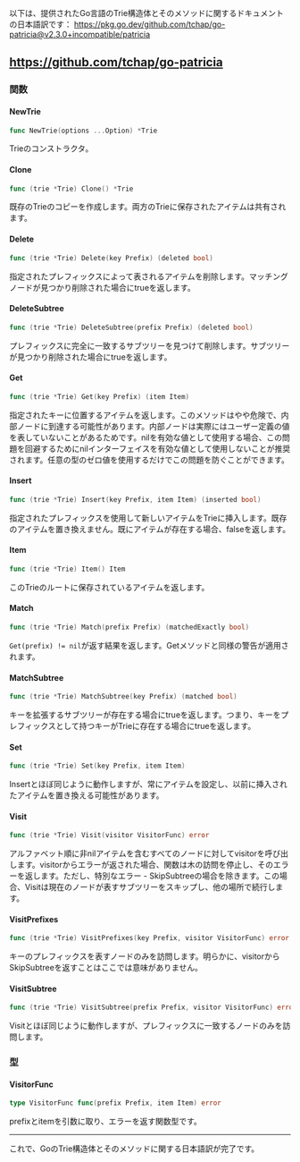 以下は、提供されたGo言語のTrie構造体とそのメソッドに関するドキュメントの日本語訳です：
https://pkg.go.dev/github.com/tchap/go-patricia@v2.3.0+incompatible/patricia

https://github.com/tchap/go-patricia
---

### 関数

#### NewTrie
```go
func NewTrie(options ...Option) *Trie
```
Trieのコンストラクタ。

#### Clone
```go
func (trie *Trie) Clone() *Trie
```
既存のTrieのコピーを作成します。両方のTrieに保存されたアイテムは共有されます。

#### Delete
```go
func (trie *Trie) Delete(key Prefix) (deleted bool)
```
指定されたプレフィックスによって表されるアイテムを削除します。マッチングノードが見つかり削除された場合にtrueを返します。

#### DeleteSubtree
```go
func (trie *Trie) DeleteSubtree(prefix Prefix) (deleted bool)
```
プレフィックスに完全に一致するサブツリーを見つけて削除します。サブツリーが見つかり削除された場合にtrueを返します。

#### Get
```go
func (trie *Trie) Get(key Prefix) (item Item)
```
指定されたキーに位置するアイテムを返します。このメソッドはやや危険で、内部ノードに到達する可能性があります。内部ノードは実際にはユーザー定義の値を表していないことがあるためです。nilを有効な値として使用する場合、この問題を回避するためにnilインターフェイスを有効な値として使用しないことが推奨されます。任意の型のゼロ値を使用するだけでこの問題を防ぐことができます。

#### Insert
```go
func (trie *Trie) Insert(key Prefix, item Item) (inserted bool)
```
指定されたプレフィックスを使用して新しいアイテムをTrieに挿入します。既存のアイテムを置き換えません。既にアイテムが存在する場合、falseを返します。

#### Item
```go
func (trie *Trie) Item() Item
```
このTrieのルートに保存されているアイテムを返します。

#### Match
```go
func (trie *Trie) Match(prefix Prefix) (matchedExactly bool)
```
`Get(prefix) != nil`が返す結果を返します。Getメソッドと同様の警告が適用されます。

#### MatchSubtree
```go
func (trie *Trie) MatchSubtree(key Prefix) (matched bool)
```
キーを拡張するサブツリーが存在する場合にtrueを返します。つまり、キーをプレフィックスとして持つキーがTrieに存在する場合にtrueを返します。

#### Set
```go
func (trie *Trie) Set(key Prefix, item Item)
```
Insertとほぼ同じように動作しますが、常にアイテムを設定し、以前に挿入されたアイテムを置き換える可能性があります。

#### Visit
```go
func (trie *Trie) Visit(visitor VisitorFunc) error
```
アルファベット順に非nilアイテムを含むすべてのノードに対してvisitorを呼び出します。visitorからエラーが返された場合、関数は木の訪問を停止し、そのエラーを返します。ただし、特別なエラー - SkipSubtreeの場合を除きます。この場合、Visitは現在のノードが表すサブツリーをスキップし、他の場所で続行します。

#### VisitPrefixes
```go
func (trie *Trie) VisitPrefixes(key Prefix, visitor VisitorFunc) error
```
キーのプレフィックスを表すノードのみを訪問します。明らかに、visitorからSkipSubtreeを返すことはここでは意味がありません。

#### VisitSubtree
```go
func (trie *Trie) VisitSubtree(prefix Prefix, visitor VisitorFunc) error
```
Visitとほぼ同じように動作しますが、プレフィックスに一致するノードのみを訪問します。

### 型

#### VisitorFunc
```go
type VisitorFunc func(prefix Prefix, item Item) error
```
prefixとitemを引数に取り、エラーを返す関数型です。

---

これで、GoのTrie構造体とそのメソッドに関する日本語訳が完了です。
